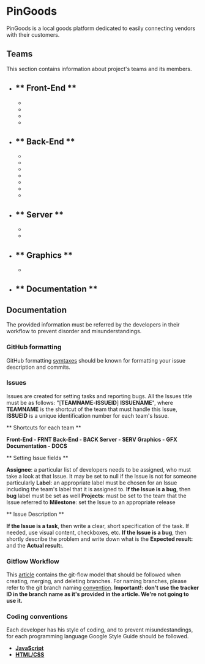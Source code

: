 # PinGoods
PinGoods is a local goods platform dedicated to easily connecting vendors with their customers.

## Teams

This section contains information about project's teams and its members.

- ** Front-End **
  -
  -
  -
  -
  -
  
- ** Back-End **
  -
  -
  -
  -
  -
  -
  -
  -

- ** Server **
  -
  -
  -
  
- ** Graphics **
  -
  -

- ** Documentation **
  -

## Documentation

   The provided information must be referred by the developers in their workflow to prevent disorder and misunderstandings.

   ### GitHub formatting

   GitHub formatting [symtaxes](https://docs.github.com/en/github/writing-on-github/getting-started-with-writing-and-formatting-on-github/basic-writing-and-formatting-syntax) should be known for formatting your issue description and commits.

   ### Issues

   Issues are created for setting tasks and reporting bugs. All the Issues title must be as follows: "[**TEAMNAME**-**ISSUEID**] **ISSUENAME**", where **TEAMNAME** is the shortcut of the team that must handle this Issue, **ISSUEID** is a unique identification number for each team's Issue.

   ** Shortcuts for each team **

   **Front-End - FRNT
   Back-End - BACK
   Server - SERV
   Graphics - GFX
   Documentation - DOCS**

   ** Setting Issue fields **

   **Assignee**: a particular list of developers needs to be assigned, who must take a look at that Issue. It may be set to null if the Issue is not for someone particularly
   **Label**: an appropriate label must be chosen for an Issue including the team's label that it is assigned to. **If the Issue is a bug**, then **bug** label must be set as well
   **Projects**: must be set to the team that the Issue referred to
   **Milestone**: set the Issue to an appropriate release


   ** Issue Description **

   **If the Issue is a task**, then write a clear, short specification of the task. If needed, use visual content, checkboxes, etc.
   **If the Issue is a bug**, then shortly describe the problem and write down what is the **Expected result:** and the **Actual result:**.
   
  ### Gitflow Workflow

   This [article](https://www.atlassian.com/git/tutorials/comparing-workflows/gitflow-workflow) contains the git-flow model that should be followed when creating, merging, and deleting branches. For naming branches, please refer to the git branch naming [convention](https://deepsource.io/blog/git-branch-naming-conventions/). **Important!: don't use the tracker ID in the branch name as it's provided in the article. We're not going to use it.**

  ### Coding conventions

  Each developer has his style of coding, and to prevent misundestandings, for each programming language Google Style Guide should be followed.

  -  [**JavaScript**](https://google.github.io/styleguide/jsguide.html)
  -  [**HTML/CSS**](https://google.github.io/styleguide/jsguide.html)

  
